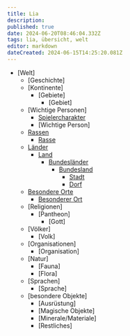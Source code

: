 ```yaml
---
title: Lia
description: 
published: true
date: 2024-06-20T08:46:04.332Z
tags: lia, übersicht, welt
editor: markdown
dateCreated: 2024-06-15T14:25:20.081Z
---
```


* [Welt]
	- [Geschichte]
	- [Kontinente]
		- [Gebiete]
			- [Gebiet]
	- [Wichtige Personen] 
		- [Spielercharakter](/Lia/Charakter)
		- [Wichtige Person] 
	- [Rassen](/Lia/Rassen)
		- [Rasse](/Lia/Rasse)
	- [Länder](/Lia/Laender)
		- [Land](/Lia/Land)
			- [Bundesländer](/Lia/Bundeslaender)
				- [Bundesland](/Lia/Bundesland)
					- [Stadt](/Lia/Stadt-Dorf)
					- [Dorf](/Lia/Stadt-Dorf)
	- [Besondere Orte](/Lia/Besondere-Orte)
		- [Besonderer Ort](/Lia/besonderer-ort)
	- [Religionen]
		- [Pantheon]
			- [Gott]
	- [Völker]
 		- [Volk]
	- [Organisationen]
		- [Organisation]
	- [Natur]
		- [Fauna]
		- [Flora]
	- [Sprachen]
		- [Sprache]
	- [besondere Objekte]
		- [Ausrüstung]
		- [Magische Objekte]
		- [Minerale/Materiale]
		- [Restliches]
      